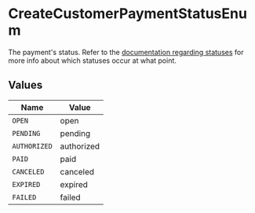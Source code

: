 # CreateCustomerPaymentStatusEnum

The payment's status. Refer to the [documentation regarding statuses](https://docs.mollie.com/docs/status-change#/) for more info about which
statuses occur at what point.


## Values

| Name         | Value        |
| ------------ | ------------ |
| `OPEN`       | open         |
| `PENDING`    | pending      |
| `AUTHORIZED` | authorized   |
| `PAID`       | paid         |
| `CANCELED`   | canceled     |
| `EXPIRED`    | expired      |
| `FAILED`     | failed       |